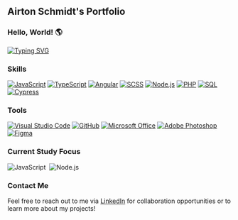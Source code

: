 ## Airton Schmidt's Portfolio

### Hello, World! 🌎

[![Typing SVG](https://readme-typing-svg.herokuapp.com/?color=318CE7&size=35&center=true&vCenter=true&width=1000&lines=HELLO,+My+name+is+Airton+Schmidt;I'm+20+years+old;I'm+from+Brasil;I+study+web+development;Be+Welcome!+:%29)](https://git.io/typing-svg)

### Skills
[![JavaScript](https://img.shields.io/badge/-JavaScript-0D1117?style=for-the-badge&logo=javascript&labelColor=0D1117&textColor=0D1117)](https://developer.mozilla.org/en-US/docs/Web/JavaScript)
[![TypeScript](https://img.shields.io/badge/-TypeScript-0D1117?style=for-the-badge&logo=typescript&labelColor=0D1117&textColor=0D1117)](https://www.typescriptlang.org/)
[![Angular](https://img.shields.io/badge/-Angular-0D1117?style=for-the-badge&logo=angular&labelColor=0D1117&textColor=0D1117)](https://angular.io/)
[![SCSS](https://img.shields.io/badge/-SCSS-0D1117?style=for-the-badge&logo=SASS&labelColor=0D1117)](https://sass-lang.com/)
[![Node.js](https://img.shields.io/badge/-Node.js-0D1117?style=for-the-badge&logo=node.js&labelColor=0D1117&textColor=0D1117)](https://nodejs.org/)
[![PHP](https://img.shields.io/badge/-PHP-0D1117?style=for-the-badge&logo=php&labelColor=0D1117)](https://www.php.net/)
[![SQL](https://img.shields.io/badge/-SQL-0D1117?style=for-the-badge&logo=sql&labelColor=0D1117)](https://en.wikipedia.org/wiki/SQL)
[![Cypress](https://img.shields.io/badge/-Cypress-0D1117?style=for-the-badge&logo=cypress&labelColor=0D1117)](https://www.cypress.io/)

### Tools
[![Visual Studio Code](https://img.shields.io/badge/-Visual%20Studio%20Code-0D1117?style=for-the-badge&logo=visual-studio-code&logoColor=007ACC&labelColor=0D1117)](https://code.visualstudio.com/)
[![GitHub](https://img.shields.io/badge/-GitHub-0D1117?style=for-the-badge&logo=github&labelColor=0D1117)](https://github.com/)
[![Microsoft Office](https://img.shields.io/badge/-Microsoft_Office-0D1117?style=for-the-badge&logo=microsoft-office&labelColor=0D1117)](https://www.microsoft.com/en-us/microsoft-365)
[![Adobe Photoshop](https://img.shields.io/badge/-Adobe%20Photoshop-0D1117?style=for-the-badge&logo=adobe-photoshop&labelColor=0D1117)](https://www.adobe.com/products/photoshop.html)
[![Figma](https://img.shields.io/badge/-Figma-0D1117?style=for-the-badge&logo=figma&labelColor=0D1117)](https://www.figma.com/)

### Current Study Focus
![JavaScript](https://img.shields.io/badge/-JavaScript-0D1117?style=for-the-badge&logo=javascript&labelColor=0D1117&textColor=0D1117)&nbsp;
![Node.js](https://img.shields.io/badge/-Node.js-0D1117?style=for-the-badge&logo=node.js&labelColor=0D1117&textColor=0D1117)&nbsp;

### Contact Me

Feel free to reach out to me via [LinkedIn](https://www.linkedin.com/in/airton-schmidt-a38255243/) for collaboration opportunities or to learn more about my projects!

